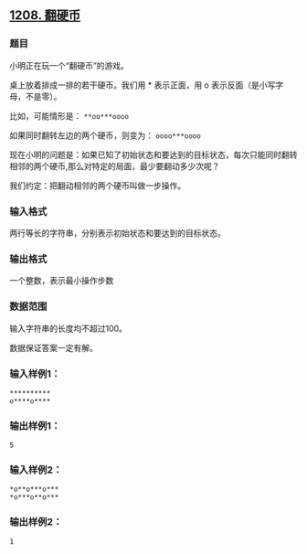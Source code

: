 ## [1208. 翻硬币](https://www.acwing.com/problem/content/1210/)

### 题目

小明正在玩一个“翻硬币”的游戏。

桌上放着排成一排的若干硬币。我们用 * 表示正面，用 o 表示反面（是小写字母，不是零）。

比如，可能情形是： `**oo***oooo`

如果同时翻转左边的两个硬币，则变为： `oooo***oooo`

现在小明的问题是：如果已知了初始状态和要达到的目标状态，每次只能同时翻转相邻的两个硬币,那么对特定的局面，最少要翻动多少次呢？

我们约定：把翻动相邻的两个硬币叫做一步操作。

### 输入格式

两行等长的字符串，分别表示初始状态和要达到的目标状态。

### 输出格式

一个整数，表示最小操作步数

### 数据范围

输入字符串的长度均不超过100。

数据保证答案一定有解。

### 输入样例1：

```
**********
o****o****
```

### 输出样例1：

```
5
```

### 输入样例2：

```
*o**o***o***
*o***o**o***
```

### 输出样例2：

```
1
```
